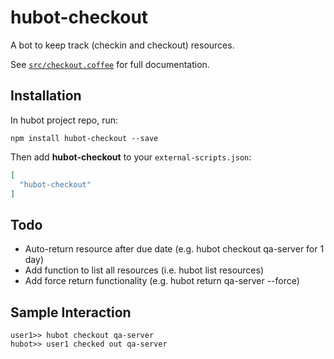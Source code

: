 # hubot-checkout

A bot to keep track (checkin and checkout) resources.

See [`src/checkout.coffee`](src/checkout.coffee) for full documentation.

## Installation

In hubot project repo, run:

`npm install hubot-checkout --save`

Then add **hubot-checkout** to your `external-scripts.json`:

```json
[
  "hubot-checkout"
]
```

## Todo

- Auto-return resource after due date (e.g. hubot checkout qa-server for 1 day)
- Add function to list all resources (i.e. hubot list resources)
- Add force return functionality (e.g. hubot return qa-server --force)

## Sample Interaction

```
user1>> hubot checkout qa-server 
hubot>> user1 checked out qa-server
```
